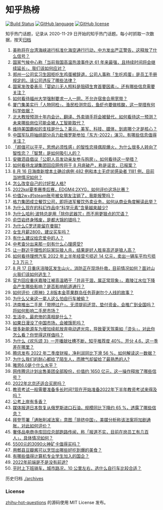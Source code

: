 # 知乎热榜
[![Build Status](https://github.com/ToWeLong/zhihu-hot-questions/workflows/CI/badge.svg)](https://github.com/ToWeLong/zhihu-hot-questions/actions)
[![GitHub language](https://img.shields.io/badge/language-golang-orange.svg)](https://golang.org/)
[![GitHub license](https://img.shields.io/github/license/ToWeLong/zhihu-hot-questions)](https://github.com/ToWeLong/zhihu-hot-questions/blob/main/LICENSE)

知乎热门话题，记录从 2020-11-29 日开始的知乎热门话题。每小时抓取一次数据，按天[归档](./archives)

<!-- BEGIN -->

1. [美称将在台湾海峡进行标准化海空通行行动，中方发出严正警告，这释放了什么信号？](https://www.zhihu.com/question/548815031)
1. [国家气候中心称「当前我国高温热浪事件达 61 年来最强，且持续时间将会继续延长」，我们该如何应对？](https://www.zhihu.com/question/548771811)
1. [郑州一公司实习生因拒吃生鸡蛋被辞退，公司人事称「生吃鸡蛋」是员工手册规定的。该公司违反了哪些法律？](https://www.zhihu.com/question/548812198)
1. [国家发改委表示「婴幼儿无人照料是阻碍生育首要因素」，还有哪些信息需要关注？](https://www.zhihu.com/question/548766488)
1. [如何看待福州大学强制要求一人一网，不允许宿舍合用宽带？](https://www.zhihu.com/question/548236183)
1. [厦门集美实行「人物同检」，渔民检测完后，鱼虾也要做核酸，这一举措有何科学依据？](https://www.zhihu.com/question/548825784)
1. [北大教授预测十年内会计、翻译、外卖骑手将会被替代，如何看待这一预测？未来哪些岗位可能会被人工智能取代？](https://www.zhihu.com/question/548685644)
1. [维持美国霸权的支柱是什么？美元、美军、科技、媒体，到底哪个才是核心？](https://www.zhihu.com/question/544151279)
1. [中国军队将抽组部分兵力赴俄罗斯参加「东方-2022」演习，有哪些信息值得关注？](https://www.zhihu.com/question/548848874)
1. [「颜值可以平平，思想必须性感」的智性恋择偶观爆火，为什么很多人转向了智性恋？「智慧」是如何吸引人的？](https://www.zhihu.com/question/548744329)
1. [安徽泗县倡议「公职人员发动亲友参与购房」，如何看待这一举措？](https://www.zhihu.com/question/548760397)
1. [如何看待龙湖集团回应网传将于 8 月底破产，称是谣言，已报案？](https://www.zhihu.com/question/548716401)
1. [8 月 16 日海南新增本土确诊病例 482 例和本土无症状感染者 1181 例，目前当地情况如何？](https://www.zhihu.com/question/548742398)
1. [怎么改变自己的讨好型人格?](https://www.zhihu.com/question/338269982)
1. [2022kpl夏季赛季后赛，EDGM4:2XYG，如何评价这场比赛？](https://www.zhihu.com/question/548865058)
1. [价值2w+的steam账号被女朋友注销了，我能报警吗？](https://www.zhihu.com/question/395436433)
1. [格力集团成立餐饮公司，即将进军餐饮外卖业务，如何从商业角度解读此举？](https://www.zhihu.com/question/548666037)
1. [为什么现在的科幻作品中“科学元素”含量越来越少?](https://www.zhihu.com/question/548546790)
1. [为什么哈利·波特总是用「除你武器咒」而不用更狠点的咒语？](https://www.zhihu.com/question/24916403)
1. [俞岱岩终身残废，是都大锦的错吗？](https://www.zhihu.com/question/536047543)
1. [为什么C罗还能留在曼联?](https://www.zhihu.com/question/545738530)
1. [女生月薪2800，建议买车吗？](https://www.zhihu.com/question/548644180)
1. [有什么建议给恋爱中的人？](https://www.zhihu.com/question/355973576)
1. [中考查分出来那一刻有什么心理感受?](https://www.zhihu.com/question/409640741)
1. [让一群近乎理性的玩家玩狼人杀，结果是好人胜率高还是狼人高？](https://www.zhihu.com/question/514735082)
1. [如何看待理想汽车 2022 年上半年经营亏损近 14 亿元，卖出一辆车平均亏损 2.3 万元？](https://www.zhihu.com/question/548638648)
1. [8 月 17 日重庆涪陵区发生山火，消防正在现场扑救，目前情况如何？面对山火我们该如何逃生？](https://www.zhihu.com/question/548867011)
1. [官方回应重庆嘉陵江被高温晒干「并非干涸，属正常现象」，嘉陵江水位下降会产生哪些影响？是否影响航道通行？](https://www.zhihu.com/question/548699402)
1. [如何评价《原神》2.8版本金苹果群岛任务菲谢尔个人线的故事？](https://www.zhihu.com/question/543938579)
1. [为什么父亲这一辈人这么怕自行车被偷？](https://www.zhihu.com/question/547266424)
1. [济南推出二手房「带押过户」，无须提前还贷、垫付资金，会推广到全国吗？将如何影响二手房市场？](https://www.zhihu.com/question/548798147)
1. [生活中，最悲惨的真相是什么？](https://www.zhihu.com/question/29926696)
1. [如果日漫没了中国市场，会被饿死吗？](https://www.zhihu.com/question/548217028)
1. [很多新能源车为增加续航放弃电动遮光帘，导致夏天驾乘如「烫头」，对此你怎么看？你觉得这样值吗？](https://www.zhihu.com/question/538788526)
1. [为什么《欢乐颂 3》一开播就吐槽不断，知乎推荐度 40%，开分 4.6，这一季差在哪里？](https://www.zhihu.com/question/548069868)
1. [腾讯发布 2022 年二季度财报，净利润同比下滑 56 %，如何解读这一数据？](https://www.zhihu.com/question/548821739)
1. [为什么我们的耐心都给了陌生人，而脾气却留给了最熟悉的人?](https://www.zhihu.com/question/547043335)
1. [雅思6.0是个什么水平？](https://www.zhihu.com/question/53080238)
1. [网传腾讯计划出售美团全部股份，价值约 1650 亿元，这一操作释放了哪些信号？](https://www.zhihu.com/question/548655001)
1. [2022年北京还适合买房吗？](https://www.zhihu.com/question/543645619)
1. [教资考试一般需要准备多长时间?现在开始准备2022年下半年教资考试来得及吗？](https://www.zhihu.com/question/545116580)
1. [公考上岸有多香？](https://www.zhihu.com/question/547841554)
1. [媒体报道日本恢复从俄罗斯进口石油，规模同比下降约 65 %，透露了哪些信息？](https://www.zhihu.com/question/548816973)
1. [拜登签署「通胀削减法案」意图「排挤中国」，美媒分析称该法案将加剧通胀，对此如何评价？](https://www.zhihu.com/question/548806841)
1. [奢侈品电商寺库回应总部跑路传闻，称「报道不实，目前在岗员工有几百人」，具体情况如何？](https://www.zhihu.com/question/548766364)
1. [5500元的3090火神矿卡值得买吗？](https://www.zhihu.com/question/548576926)
1. [用郫县豆瓣酱可以烹饪出哪些好吃到爆的美食？](https://www.zhihu.com/question/545575474)
1. [有哪些值得计算机专业学生加入的国企？](https://www.zhihu.com/question/285730093)
1. [2022年前端是不是没有前途?](https://www.zhihu.com/question/439277607)
1. [平时上下班骑车，城市路况，10 公里左右，选什么自行车比较合适？](https://www.zhihu.com/question/547361632)

<!-- END -->

历史归档 [./archives](./archives)


### License
[zhihu-hot-questions](https://github.com/towelong/zhihu-hot-questions) 的源码使用 MIT License 发布。